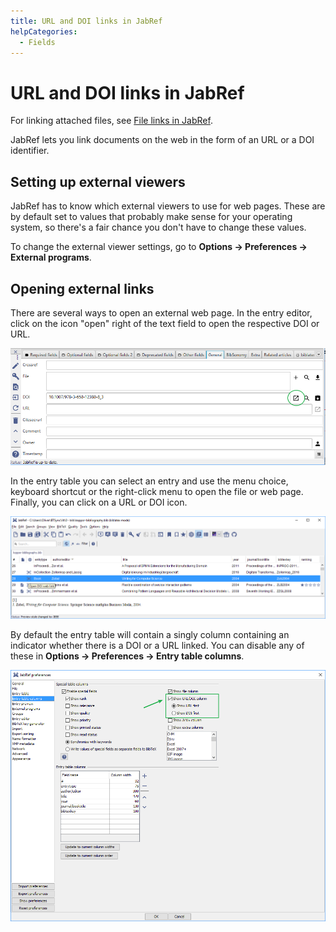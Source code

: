 ```yaml
---
title: URL and DOI links in JabRef
helpCategories:
  - Fields
---
```


# URL and DOI links in JabRef

For linking attached files, see [File links in JabRef](https://github.com/JabRef/help.jabref.org/tree/1f58696d9081b60bf60823090c7594d67d7f5295/en/FileLinks/README.md).

JabRef lets you link documents on the web in the form of an URL or a DOI identifier.

## Setting up external viewers

JabRef has to know which external viewers to use for web pages. These are by default set to values that probably make sense for your operating system, so there's a fair chance you don't have to change these values.

To change the external viewer settings, go to **Options → Preferences → External programs**.

## Opening external links

There are several ways to open an external web page. In the entry editor, click on the icon "open" right of the text field to open the respective DOI or URL.

![Open DOI](../.gitbook/assets/entryeditor-doi-open.png)

In the entry table you can select an entry and use the menu choice, keyboard shortcut or the right-click menu to open the file or web page. Finally, you can click on a URL or DOI icon.

![Open DOI via popup](../.gitbook/assets/entrytable-doi-popup.png)

By default the entry table will contain a singly column containing an indicator whether there is a DOI or a URL linked. You can disable any of these in **Options → Preferences → Entry table columns**.

![Preferences for URL column](../.gitbook/assets/preferences-entrytablcolumns-showurldoicolumn.png)

